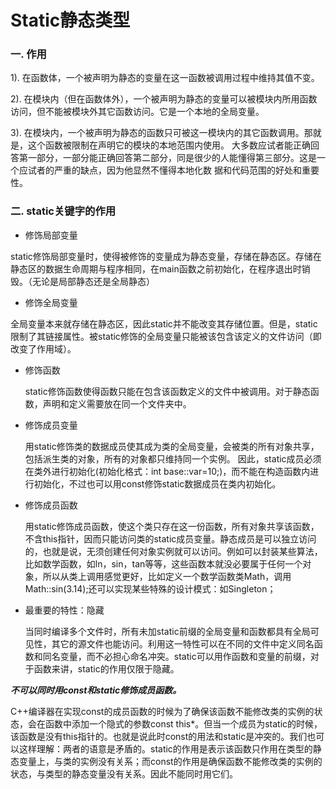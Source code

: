 # Static静态类型

### 一. 作用

 1). 在函数体，一个被声明为静态的变量在这一函数被调用过程中维持其值不变。

2). 在模块内（但在函数体外），一个被声明为静态的变量可以被模块内所用函数访问，但不能被模块外其它函数访问。它是一个本地的全局变量。

3). 在模块内，一个被声明为静态的函数只可被这一模块内的其它函数调用。那就是，这个函数被限制在声明它的模块的本地范围内使用。 大多数应试者能正确回答第一部分，一部分能正确回答第二部分，同是很少的人能懂得第三部分。这是一个应试者的严重的缺点，因为他显然不懂得本地化数 据和代码范围的好处和重要性。 



### 二. static关键字的作用 

-  修饰局部变量

  static修饰局部变量时，使得被修饰的变量成为静态变量，存储在静态区。存储在静态区的数据生命周期与程序相同，在main函数之前初始化，在程序退出时销毁。（无论是局部静态还是全局静态）

-  修饰全局变量

  全局变量本来就存储在静态区，因此static并不能改变其存储位置。但是，static限制了其链接属性。被static修饰的全局变量只能被该包含该定义的文件访问（即改变了作用域）。

-  修饰函数

   static修饰函数使得函数只能在包含该函数定义的文件中被调用。对于静态函数，声明和定义需要放在同一个文件夹中。

-  修饰成员变量

   用static修饰类的数据成员使其成为类的全局变量，会被类的所有对象共享，包括派生类的对象，所有的对象都只维持同一个实例。 因此，static成员必须在类外进行初始化(初始化格式：int base::var=10;)，而不能在构造函数内进行初始化，不过也可以用const修饰static数据成员在类内初始化。

-  修饰成员函数

   用static修饰成员函数，使这个类只存在这一份函数，所有对象共享该函数，不含this指针，因而只能访问类的static成员变量。静态成员是可以独立访问的，也就是说，无须创建任何对象实例就可以访问。例如可以封装某些算法，比如数学函数，如ln，sin，tan等等，这些函数本就没必要属于任何一个对象，所以从类上调用感觉更好，比如定义一个数学函数类Math，调用Math::sin(3.14);还可以实现某些特殊的设计模式：如Singleton；

- 最重要的特性：隐藏

  当同时编译多个文件时，所有未加static前缀的全局变量和函数都具有全局可见性，其它的源文件也能访问。利用这一特性可以在不同的文件中定义同名函数和同名变量，而不必担心命名冲突。static可以用作函数和变量的前缀，对于函数来讲，static的作用仅限于隐藏。

***不可以同时用const和static修饰成员函数。***

  C++编译器在实现const的成员函数的时候为了确保该函数不能修改类的实例的状态，会在函数中添加一个隐式的参数const this*。但当一个成员为static的时候，该函数是没有this指针的。也就是说此时const的用法和static是冲突的。我们也可以这样理解：两者的语意是矛盾的。static的作用是表示该函数只作用在类型的静态变量上，与类的实例没有关系；而const的作用是确保函数不能修改类的实例的状态，与类型的静态变量没有关系。因此不能同时用它们。